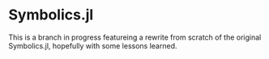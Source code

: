 # Symbolics.jl

This is a branch in progress featureing a rewrite from scratch of the original Symbolics.jl, hopefully with some lessons learned.






